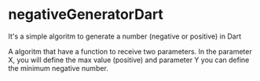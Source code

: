 # negativeGeneratorDart
It's a simple algoritm to generate a number (negative or positive) in Dart

A algoritm that have a function to receive two parameters. 
In the parameter X, you will define the max value (positive) and parameter Y you can define the minimum negative number.
